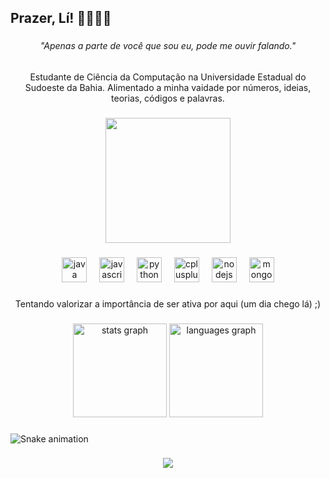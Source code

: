 <h2 align="left">Prazer, Lí! 👩🏽‍💻🌱</h2>

###

<h6 align="center">"Apenas a parte de você que sou eu, pode me ouvir falando."</h6>

###

<p align="center">Estudante de Ciência da Computação na Universidade Estadual do Sudoeste da Bahia.  Alimentado a minha vaidade por números, ideias,  teorias, códigos e palavras.</p>

###

<div align="center">
  <img height="200" src="https://drive.google.com/file/d/1jX4cYw8BsNx-_Ko8xoAtxGdSzu9gxZXd/view?usp=drive_link"  />
</div>

###

<div align="center">
  <img src="https://skillicons.dev/icons?i=java" height="40" alt="java logo"  />
  <img width="12" />
  <img src="https://cdn.jsdelivr.net/gh/devicons/devicon/icons/javascript/javascript-original.svg" height="40" alt="javascript logo"  />
  <img width="12" />
  <img src="https://cdn.jsdelivr.net/gh/devicons/devicon/icons/python/python-original.svg" height="40" alt="python logo"  />
  <img width="12" />
  <img src="https://cdn.jsdelivr.net/gh/devicons/devicon/icons/cplusplus/cplusplus-original.svg" height="40" alt="cplusplus logo"  />
  <img width="12" />
  <img src="https://cdn.jsdelivr.net/gh/devicons/devicon/icons/nodejs/nodejs-original.svg" height="40" alt="nodejs logo"  />
  <img width="12" />
  <img src="https://cdn.jsdelivr.net/gh/devicons/devicon/icons/mongodb/mongodb-original.svg" height="40" alt="mongodb logo"  />
</div>

###

<p align="center">Tentando valorizar a importância de ser ativa por aqui (um dia chego lá) ;)</p>

###

<div align="center">
  <img src="https://github-readme-stats.vercel.app/api?username=Livia003&hide_title=false&hide_rank=false&show_icons=true&include_all_commits=true&count_private=true&disable_animations=false&theme=dracula&locale=en&hide_border=false&order=1" height="150" alt="stats graph"  />
  <img src="https://github-readme-stats.vercel.app/api/top-langs?username=Livia003&locale=en&hide_title=false&layout=compact&card_width=320&langs_count=5&theme=dracula&hide_border=false&order=2" height="150" alt="languages graph"  />
</div>

###

<img src="https://raw.githubusercontent.com/Livia003/Livia003/output/snake.svg" alt="Snake animation" />

###

<div align="center">
  <img src="https://visitor-badge.laobi.icu/badge?page_id=Livia003.Livia003&left_color=hotpink&right_color=hotpink&left_text=Curiosos:"  />
</div>

###
